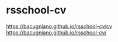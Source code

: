 # rsschool-cv

https://bacugniano.github.io/rsschool-cv/cv
https://bacugniano.github.io/rsschool-cv/